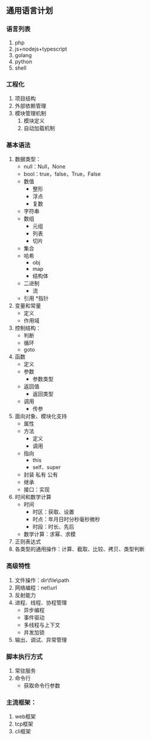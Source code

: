## 通用语言计划
### 语言列表
1. php
2. js+nodejs+typescript
3. golang
4. python
5. shell

### 工程化
1. 项目结构
2. 外部依赖管理
3. 模块管理机制
    1. 模块定义
    2. 自动加载机制

### 基本语法
1. 数据类型：
    * null：Null，None
    * bool：true，false，True，False
    * 数值
        * 整形
        * 浮点
        * 复数
    * 字符串
    * 数组
        * 元组
        * 列表
        * 切片
    * 集合
    * 哈希
        * obj
        * map
        * 结构体
    * 二进制
        * 流
    * 引用
        *指针
2. 变量和常量
    * 定义
    * 作用域
3. 控制结构：
    * 判断
    * 循环
    * goto
4. 函数
    * 定义
    * 参数
        * 参数类型
    * 返回值
        * 返回类型
    * 调用
        * 传参
5. 面向对象、模块化支持
    * 属性
    * 方法
        * 定义
        * 调用
    * 指向
        * this
        * self、super
    * 封装
        私有
        公有
    * 继承
    * 接口：实现
6. 时间和数学计算
    * 时间
        * 时区：获取、设置
        * 时点：年月日时分秒毫秒微秒
        * 时段：时长、先后
    * 数学计算：求幂、求模
7. 正则表达式
8. 各类型的通用操作：计算、截取、比较、拷贝、类型判断

### 高级特性
1. 文件操作：dir\file\path
2. 网络编程：net\url
3. 反射能力
4. 进程、线程、协程管理
    * 异步编程
    * 事件驱动
    * 多线程与上下文
    * 并发加锁
5. 输出、调试、异常管理

### 脚本执行方式
1. 常驻服务
2. 命令行
    * 获取命令行参数

### 主流框架：
1. web框架
2. tcp框架
3. cli框架